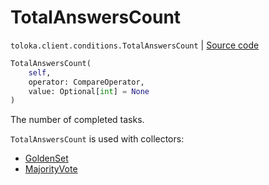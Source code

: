 # TotalAnswersCount
`toloka.client.conditions.TotalAnswersCount` | [Source code](https://github.com/Toloka/toloka-kit/blob/v1.1.2/src/client/conditions.py#L343)

```python
TotalAnswersCount(
    self,
    operator: CompareOperator,
    value: Optional[int] = None
)
```

The number of completed tasks.


`TotalAnswersCount` is used with collectors:
- [GoldenSet](toloka.client.collectors.GoldenSet.md)
- [MajorityVote](toloka.client.collectors.MajorityVote.md)

